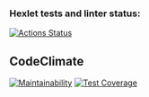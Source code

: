 ### Hexlet tests and linter status:
[![Actions Status](https://github.com/akulistus/frontend-project-11/actions/workflows/hexlet-check.yml/badge.svg)](https://github.com/akulistus/frontend-project-11/actions)

## CodeClimate
[![Maintainability](https://api.codeclimate.com/v1/badges/c08d47c6397cf084883f/maintainability)](https://codeclimate.com/github/akulistus/frontend-project-11/maintainability)
[![Test Coverage](https://api.codeclimate.com/v1/badges/c08d47c6397cf084883f/test_coverage)](https://codeclimate.com/github/akulistus/frontend-project-11/test_coverage)
